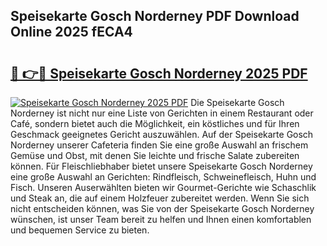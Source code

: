 ## Speisekarte Gosch Norderney PDF Download Online 2025 fECA4

# <h2><a href="http://gcam2au.nevu.top/?p=Speisekarte+Gosch+Norderney">🔗 👉🔴 Speisekarte Gosch Norderney 2025 PDF</a></h2>

[![Speisekarte Gosch Norderney 2025 PDF](https://i.imgur.com/dBaPXMq.png)](http://gcam2au.nevu.top/?p=Speisekarte+Gosch+Norderney)
Die Speisekarte Gosch Norderney ist nicht nur eine Liste von Gerichten in einem Restaurant oder Café, sondern bietet auch die Möglichkeit, ein köstliches und für Ihren Geschmack geeignetes Gericht auszuwählen. Auf der Speisekarte Gosch Norderney unserer Cafeteria finden Sie eine große Auswahl an frischem Gemüse und Obst, mit denen Sie leichte und frische Salate zubereiten können. Für Fleischliebhaber bietet unsere Speisekarte Gosch Norderney eine große Auswahl an Gerichten: Rindfleisch, Schweinefleisch, Huhn und Fisch. Unseren Auserwählten bieten wir Gourmet-Gerichte wie Schaschlik und Steak an, die auf einem Holzfeuer zubereitet werden. Wenn Sie sich nicht entscheiden können, was Sie von der Speisekarte Gosch Norderney wünschen, ist unser Team bereit zu helfen und Ihnen einen komfortablen und bequemen Service zu bieten.
